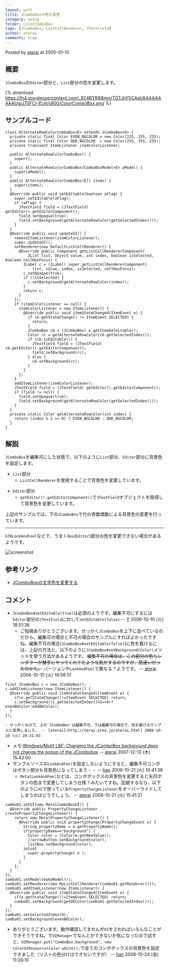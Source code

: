 ```yaml
---
layout: post
title: JComboBoxの色を変更
category: swing
folder: ColorComboBox
tags: [JComboBox, ListCellRenderer, JTextField]
author: aterai
comments: true
---
```


Posted by [aterai](http://terai.xrea.jp/aterai.html) at 2005-01-10

## 概要
`JComboBox`の`Editor`部分と、`List`部分の色を変更します。

{% download https://lh4.googleusercontent.com/_9Z4BYR88imo/TQTJhY0CAaI/AAAAAAAAAUg/J70FCr-EUlI/s800/ColorComboBox.png %}

## サンプルコード
<pre class="prettyprint"><code>class AlternateRowColorComboBox&lt;E&gt; extends JComboBox&lt;E&gt; {
  private static final Color EVEN_BGCOLOR = new Color(225, 255, 225);
  private static final Color ODD_BGCOLOR  = new Color(255, 255, 255);
  private transient ItemListener itemColorListener;

  public AlternateRowColorComboBox() {
    super();
  }
  public AlternateRowColorComboBox(ComboBoxModel&lt;E&gt; aModel) {
    super(aModel);
  }
  public AlternateRowColorComboBox(E[] items) {
    super(items);
  }
  @Override public void setEditable(boolean aFlag) {
    super.setEditable(aFlag);
    if (aFlag) {
      JTextField field = (JTextField) getEditor().getEditorComponent();
      field.setOpaque(true);
      field.setBackground(getAlternateRowColor(getSelectedIndex()));
    }
  }
  @Override public void updateUI() {
    removeItemListener(itemColorListener);
    super.updateUI();
    setRenderer(new DefaultListCellRenderer() {
      @Override public Component getListCellRendererComponent(
          JList list, Object value, int index, boolean isSelected, boolean cellHasFocus) {
        JLabel c = (JLabel) super.getListCellRendererComponent(
            list, value, index, isSelected, cellHasFocus);
        c.setOpaque(true);
        if (!isSelected) {
          c.setBackground(getAlternateRowColor(index));
        }
        return c;
      }
    });
    if (itemColorListener == null) {
      itemColorListener = new ItemListener() {
        @Override public void itemStateChanged(ItemEvent e) {
          if (e.getStateChange() != ItemEvent.SELECTED) {
            return;
          }
          JComboBox cb = (JComboBox) e.getItemSelectable();
          Color rc = getAlternateRowColor(cb.getSelectedIndex());
          if (cb.isEditable()) {
            JTextField field = (JTextField) cb.getEditor().getEditorComponent();
            field.setBackground(rc);
          } else {
            cb.setBackground(rc);
          }
        }
      };
    }
    addItemListener(itemColorListener);
    JTextField field = (JTextField) getEditor().getEditorComponent();
    if (field != null) {
      field.setOpaque(true);
      field.setBackground(getAlternateRowColor(getSelectedIndex()));
    }
  }
  private static Color getAlternateRowColor(int index) {
    return (index % 2 == 0) ? EVEN_BGCOLOR : ODD_BGCOLOR;
  }
}
</code></pre>

## 解説
`JComboBox`を編集可にした状態で、以下のように`List`部分、`Editor`部分に背景色を設定します。

- `List`部分
    - `ListCellRenderer`を使用することで背景色を変更しています。

<!-- dummy comment line for breaking list -->

- `Editor`部分
    - `getEditor().getEditorComponent()`で`JTextField`オブジェクトを取得して背景色を変更しています。

<!-- dummy comment line for breaking list -->

上記のサンプルでは、下の`JComboBox`で行の奇数偶数による背景色の変更を行っています。

- - - -
`GTKLookAndFeel`などで、うまく`Box`(`Editor`)部分の色を変更できない場合があるようです。

![screenshot](https://lh3.googleusercontent.com/_9Z4BYR88imo/TQTJj4vDxSI/AAAAAAAAAUk/ZZtKylfc0k8/s800/ColorComboBox1.png)

## 参考リンク
- [JComboBoxの文字色を変更する](http://terai.xrea.jp/Swing/ComboBoxForegroundColor.html)

<!-- dummy comment line for breaking list -->

## コメント
- `JComboBox#setEditable(true)`は必須のようです。編集不可にするには`Editor`部分の`JTextField`に対して`setEditable(false)` -- [Y](http://terai.xrea.jp/Y.html) 2006-10-10 (火) 18:51:38
    - ご指摘ありがとうございます。せっかく`JComboBox`を上下に並べているのだから、編集可の場合と不可の場合のサンプルにすればよかったですね。編集不可の場合(`JComboBox#setEditable(false)`)に色を着けるには、上記の方法と、以下のように`JComboBox#setBackground(Color)`メソッドを使う方法があるようです。 ~~編集不可の場合は、この部分の色もレンダラーが勝手にやってくれてたような気がするのですが、勘違いだったのかも。~~ バージョンや`LookAndFeel`で異なる？ようです。 -- [aterai](http://terai.xrea.jp/aterai.html) 2006-10-10 (火) 19:58:51

<!-- dummy comment line for breaking list -->

<pre class="prettyprint"><code>final JComboBox c = new JComboBox();
c.addItemListener(new ItemListener() {
  @Override public void itemStateChanged(ItemEvent e) {
    if(e.getStateChange()!=ItemEvent.SELECTED) return;
    c.setBackground((c.getSelectedIndex()%2==0)?evenBGColor:oddBGColor);
  }
});
</code></pre>

    - せっかくなので、上の`JComboBox`は編集不可、下は編集可の場合で、色を着けるサンプルに変更しました。 -- [aterai](http://terai.xrea.jp/aterai.html) 2006-10-10 (火) 20:31:03
- メモ:[Windows/Motif L&F: Changing the JComboBox background does not change the popup of the JCombobox](http://bugs.sun.com/bugdatabase/view_bug.do?bug_id=6367601) -- [aterai](http://terai.xrea.jp/aterai.html) 2007-12-13 (木) 15:43:50
- サンプルソースの`LookAndFeel`を設定しないようにすると、編集不可コンボはボタン部分も背景色になってしまう・・ -- [han](http://terai.xrea.jp/han.html) 2008-10-21 (火) 10:41:38
    - `MetalLookAndFeel`などは、コンボボックスの背景色を変更すると矢印ボタンの色まで変更してしまう仕様？みたいですね。回避するなら、以下のように`UI`で使っている`PropertyChangeListener`をオーバーライドしてしまうのはどうでしょう。 -- [aterai](http://terai.xrea.jp/aterai.html) 2008-10-21 (火) 15:41:21

<!-- dummy comment line for breaking list -->

<pre class="prettyprint"><code>combo01.setUI(new MetalComboBoxUI() {
  @Override public PropertyChangeListener createPropertyChangeListener() {
    return new MetalPropertyChangeListener() {
      @Override public void propertyChange(PropertyChangeEvent e) {
        String propertyName = e.getPropertyName();
        if(propertyName=="background") {
          Color color = (Color)e.getNewValue();
          //arrowButton.setBackground(color);
          listBox.setBackground(color);
        }else{
          super.propertyChange( e );
        }
      }
    };
  }
});
combo01.setModel(makeModel());
combo01.setRenderer(new MyListCellRenderer(combo01.getRenderer()));
combo01.addItemListener(new ItemListener() {
  @Override public void itemStateChanged(ItemEvent e) {
    if(e.getStateChange()!=ItemEvent.SELECTED) return;
    combo01.setBackground(getOEColor(combo01.getSelectedIndex()));
  }
});
combo01.setSelectedIndex(0);
combo01.setBackground(evenBGColor);
</code></pre>

- ありがとうございます。動作確認してませんが`UI`をさわればいろんなことができそうですね。で`UIManager`でなんとかできないか気になったので試すと、`UIManager.put("ComboBox.background", new ColorUIResource(Color.white));`で全てのコンボボックスの背景色を設定できました（リストの色分けはできないですが） -- [han](http://terai.xrea.jp/han.html) 2008-10-24 (金) 11:28:10

<!-- dummy comment line for breaking list -->


